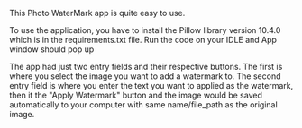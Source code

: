 This Photo WaterMark app is quite easy to use.

To use the application, you have to install the Pillow library version 10.4.0 which is in the requirements.txt file.
Run the code on your IDLE and App window should pop up

The app had just two entry fields and their respective buttons. The first is where you select the image you want to add a watermark to.
The second entry field is where you enter the text you want to applied as the watermark, 
then it the "Apply Watermark" button and the image would be saved automatically to your computer with same name/file_path as the original image.
